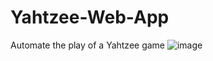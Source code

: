 # Yahtzee-Web-App
Automate the play of a Yahtzee game
![image](https://github.com/VictorMazilu/Yahtzee-Web-App/assets/22270373/f7fe0489-5511-462c-8dde-8bc45e3c2f76)
